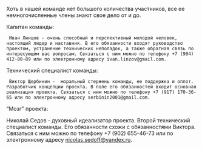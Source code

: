 Хоть в нашей команде нет большого количества участников, все ее немногочисленные члены знают свое дело от и до.

Капитан команды: 

     Иван Линцов - очень способный и перспективный молодой человек, настоящий лидер и наставник. В его обязанности входят руководство проектом, устранение технических неполадок, а также обратная связь по интересующим вас вопросам. Связаться с ним можно по телефону +7 (904) 412-80-89 или по электронному адресу ivan.linzov@gmail.com.
     
Технический специалист команды:

     Виктор Щербинин -  моральный стержень команды, ее поддержка и оплот. Разработчик концепции проекта. В поле его обязанностей входит основная реализация проекта. Связаться с ним можно по телефону +7 (917) 170-36-65 или по электронному адресу serbinin2001@gmail.com.

“Мозг” проекта:

  Николай Седов - духовный идеализатор проекта. Второй технический специалист команды. Его обязанности схожи с обязанностями Виктора. Связаться с ним можно по телефону +7 (902) 655-46-73 или по электронному адресу nicolas.sedoff@yandex.ru.

